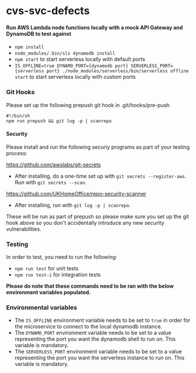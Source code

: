 # cvs-svc-defects

#### Run AWS Lambda node functions locally with a mock API Gateway and DynamoDB to test against
- `npm install`
- `node_modules/.bin/sls dynamodb install`
- `npm start` to start serverless locally with default ports
-  `IS_OFFLINE=true DYNAMO_PORT={dynamodb port} SERVERLESS_PORT={serverless port} ./node_modules/serverless/bin/serverless offline start` to start serverless locally with custom ports

### Git Hooks

Please set up the following prepush git hook in .git/hooks/pre-push

```
#!/bin/sh
npm run prepush && git log -p | scanrepo

```

#### Security

Please install and run the following securiy programs as part of your testing process:

https://github.com/awslabs/git-secrets

- After installing, do a one-time set up with `git secrets --register-aws`. Run with `git secrets --scan`.

https://github.com/UKHomeOffice/repo-security-scanner

- After installing, run with `git log -p | scanrepo`.

These will be run as part of prepush so please make sure you set up the git hook above so you don't accidentally introduce any new security vulnerabilities.

### Testing
In order to test, you need to run the following:
- `npm run test` for unit tests
- `npm run test-i` for integration tests

**Please do note that these commands need to be ran with the below environment variables populated.**


### Environmental variables

- The `IS_OFFLINE` environment variable needs to be set to `true` in order for the microservice to connect to the local dynamodb instance.
- The `DYNAMO_PORT` environment variable needs to be set to a value representing the port you want the dynamodb shell to run on. This variable is mandatory.
- The `SERVERLESS_PORT` environment variable needs to be set to a value representing the port you want the serverless instance to run on. This variable is mandatory.

